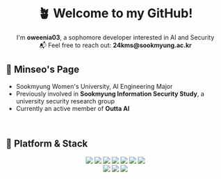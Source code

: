 <h1 align="center">🪴 Welcome to my GitHub!</h1>

<p align="center">
  I'm <b>oweenia03</b>, a sophomore developer interested in AI and Security<br/>
  📬 Feel free to reach out: <b>24kms@sookmyung.ac.kr</b>
</p>

## 🔆 Minseo's Page
- Sookmyung Women's University, AI Engineering Major
- Previously involved in **Sookmyung Information Security Study**, a university security research group
- Currently an active member of **Outta AI**

<br>

## 🔆 Platform & Stack


<p align="center">
    <!-- 개발 언어 & 프레임워크 -->
  <img src="https://img.shields.io/badge/Python-3776AB?style=flat&logo=python&logoColor=white"/>
  <img src="https://img.shields.io/badge/Java-007396?style=flat&logo=java&logoColor=white"/>
  <img src="https://img.shields.io/badge/JavaScript-F7DF1E?style=flat&logo=javascript&logoColor=black"/>
  <img src="https://img.shields.io/badge/HTML5-E34F26?style=flat&logo=html5&logoColor=white"/>
  <img src="https://img.shields.io/badge/CSS3-1572B6?style=flat&logo=css3&logoColor=white"/>
  <img src="https://img.shields.io/badge/PHP-777BB4?style=flat&logo=php&logoColor=white"/>
  <img src="https://img.shields.io/badge/MySQL-4479A1?style=flat&logo=mysql&logoColor=white"/>
  <br/>

  <!-- 협업 툴 & 기타 -->
  <img src="https://img.shields.io/badge/GitHub-181717?style=flat&logo=github&logoColor=white"/>
  <img src="https://img.shields.io/badge/Notion-000000?style=flat&logo=notion&logoColor=white"/>
  <img src="https://img.shields.io/badge/Discord-5865F2?style=flat&logo=discord&logoColor=white"/>
</p>

<br>


